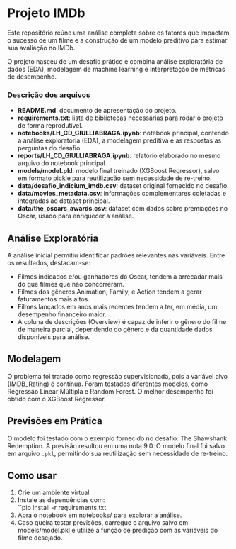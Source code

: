 # Projeto IMDb

Este repositório reúne uma análise completa sobre os fatores que impactam o sucesso de um filme e a construção de um modelo preditivo para estimar sua avaliação no IMDb.

O projeto nasceu de um desafio prático e combina análise exploratória de dados (EDA), modelagem de machine learning e interpretação de métricas de desempenho.

### Descrição dos arquivos

- **README.md**: documento de apresentação do projeto.
- **requirements.txt**: lista de bibliotecas necessárias para rodar o projeto de forma reprodutível.  
- **notebooks/LH_CD_GIULLIABRAGA.ipynb**: notebook principal, contendo a análise exploratória (EDA), a modelagem preditiva e as respostas às perguntas do desafio.  
- **reports/LH_CD_GIULLIABRAGA.ipynb**: relatório elaborado no mesmo arquivo do notebook principal. 
- **models/model.pkl**: modelo final treinado (XGBoost Regressor), salvo em formato pickle para reutilização sem necessidade de re-treino.  
- **data/desafio_indicium_imdb.csv**: dataset original fornecido no desafio.  
- **data/movies_metadata.csv**: informações complementares coletadas e integradas ao dataset principal.  
- **data/the_oscars_awards.csv**: dataset com dados sobre premiações no Oscar, usado para enriquecer a análise.  

## Análise Exploratória

A análise inicial permitiu identificar padrões relevantes nas variáveis. Entre os resultados, destacam-se:

- Filmes indicados e/ou ganhadores do Oscar, tendem a arrecadar mais do que filmes que não concorreram.
- Filmes dos gêneros Animation, Family, e Action tendem a gerar faturamentos mais altos.
- Filmes lançados em anos mais recentes tendem a ter, em média, um desempenho financeiro maior.
- A coluna de descrições (Overview) é capaz de inferir o gênero do filme de maneira parcial, dependendo do gênero e da quantidade dados disponíveis para análise.

## Modelagem

O problema foi tratado como regressão supervisionada, pois a variável alvo (IMDB_Rating) é contínua.
Foram testados diferentes modelos, como Regressão Linear Múltipla e Random Forest. O melhor desempenho foi obtido com o XGBoost Regressor.

## Previsões em Prática

O modelo foi testado com o exemplo fornecido no desafio: The Shawshank Redemption. A previsão resultou em uma nota 9.0. O modelo final foi salvo em arquivo `.pkl`, permitindo sua reutilização sem necessidade de re-treino.

## Como usar

1. Crie um ambiente virtual.  
2. Instale as dependências com:  
   ``pip install -r requirements.txt
3. Abra o notebook em notebooks/ para explorar a análise.
4. Caso queira testar previsões, carregue o arquivo salvo em models/model.pkl e utilize a função de predição com as variáveis do filme desejado.
